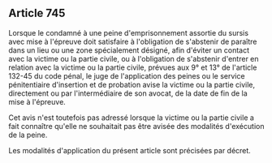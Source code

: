 Article 745
----
Lorsque le condamné à une peine d'emprisonnement assortie du sursis avec mise à
l'épreuve doit satisfaire à l'obligation de s'abstenir de paraître dans un lieu
ou une zone spécialement désigné, afin d'éviter un contact avec la victime ou la
partie civile, ou à l'obligation de s'abstenir d'entrer en relation avec la
victime ou la partie civile, prévues aux 9° et 13° de l'article 132-45 du code
pénal, le juge de l'application des peines ou le service pénitentiaire
d'insertion et de probation avise la victime ou la partie civile, directement ou
par l'intermédiaire de son avocat, de la date de fin de la mise à l'épreuve.

Cet avis n'est toutefois pas adressé lorsque la victime ou la partie civile a
fait connaître qu'elle ne souhaitait pas être avisée des modalités d'exécution
de la peine.

Les modalités d'application du présent article sont précisées par décret.
